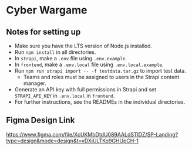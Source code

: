 # Cyber Wargame

## Notes for setting up
- Make sure you have the LTS version of Node.js installed.
- Run `npm install` in all directories.
- In `strapi`, make a `.env` file using `.env.example`.
- In `frontend`, make a `.env.local` file using `.env.local.example`.
- Run `npm run strapi import -- -f testdata.tar.gz` to import test data.
  - Teams and roles must be assigned to users in the Strapi content manager.
- Generate an API key with full permissions in Strapi and set `STRAPI_API_KEY` in `.env.local` in `frontend`.
- For further instructions, see the READMEs in the individual directories.

## Figma Design Link 
https://www.figma.com/file/XcUKMbDtdU089AALdSTlDZ/SP-Landing?type=design&mode=design&t=vDXiULTKo9GHUpCH-1
